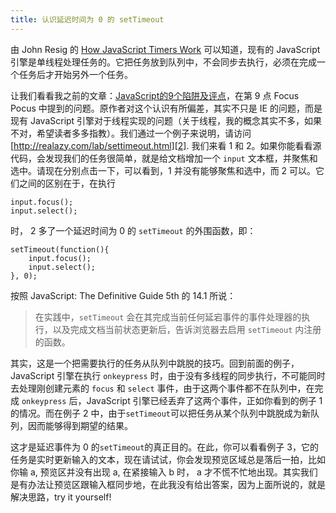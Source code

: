 ```yaml
---
title: 认识延迟时间为 0 的 setTimeout
---
```

由 John Resig 的 [How JavaScript Timers Work][0] 可以知道，现有的 JavaScript 引擎是单线程处理任务的。它把任务放到队列中，不会同步去执行，必须在完成一个任务后才开始另外一个任务。

让我们看看我之前的文章：[JavaScript的9个陷阱及评点][1]，在第 9 点 Focus Pocus 中提到的问题。原作者对这个认识有所偏差，其实不只是 IE 的问题，而是现有 JavaScript 引擎对于线程实现的问题（关于线程，我的概念其实不多，如果不对，希望读者多多指教）。我们通过一个例子来说明，请访问 [http://realazy.com/lab/settimeout.html][2]. 我们来看 1 和 2。如果你能看看源代码，会发现我们的任务很简单，就是给文档增加一个 `input` 文本框，并聚焦和选中。请现在分别点击一下，可以看到，1 并没有能够聚焦和选中，而 2 可以。它们之间的区别在于，在执行

    input.focus();
    input.select();

时， 2 多了一个延迟时间为 0 的 `setTimeout` 的外围函数，即：

    setTimeout(function(){
    	input.focus();
    	input.select();
    }, 0);

按照 JavaScript: The Definitive Guide 5th 的 14.1 所说：

> 在实践中，`setTimeout` 会在其完成当前任何延宕事件的事件处理器的执行，以及完成文档当前状态更新后，告诉浏览器去启用 `setTimeout` 内注册的函数。
>

其实，这是一个把需要执行的任务从队列中跳脱的技巧。回到前面的例子，JavaScript 引擎在执行 `onkeypress` 时，由于没有多线程的同步执行，不可能同时去处理刚创建元素的 `focus` 和 `select` 事件，由于这两个事件都不在队列中，在完成 `onkeypress` 后，JavaScript 引擎已经丢弃了这两个事件，正如你看到的例子 1 的情况。而在例子 2 中，由于`setTimeout`可以把任务从某个队列中跳脱成为新队列，因而能够得到期望的结果。

这才是延迟事件为 0 的`setTimeout`的真正目的。在此，你可以看看例子 3，它的任务是实时更新输入的文本，现在请试试，你会发现预览区域总是落后一拍，比如你输 a, 预览区并没有出现 a, 在紧接输入 b 时， a 才不慌不忙地出现。其实我们是有办法让预览区跟输入框同步地，在此我没有给出答案，因为上面所说的，就是解决思路，try it yourself!

[0]: http://ejohn.org/blog/how-javascript-timers-work/
[1]: /posts/2007-08-20-nine-javascript-gotchas.html
[2]: http://realazy.com/lab/settimeout.html
